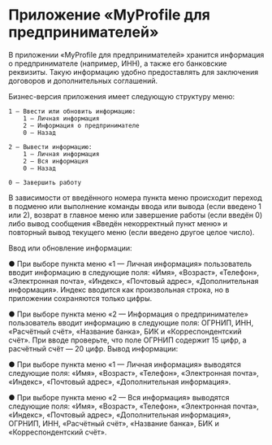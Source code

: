 # **Приложение «MyProfile для предпринимателей»**

В приложении «MyProfile для предпринимателей» хранится информация
о предпринимателе (например, ИНН), а также его банковские реквизиты. Такую
информацию удобно предоставлять для заключения договоров и дополнительных
соглашений.

Бизнес-версия приложения имеет следующую структуру меню:  

    1 — Ввести или обновить информацию:
        1 — Личная информация  
        2 — Информация о предпринимателе  
        0 — Назад

    2 — Вывести информацию:
        1 — Личная информация  
        2 — Вся информация  
        0 — Назад
        
    0 — Завершить работу

В зависимости от введённого номера пункта меню происходит переход в подменю или
выполнение команды ввода или вывода (если введено 1 или 2), возврат в главное
меню или завершение работы (если введён 0) либо вывод сообщения «Введён
некорректный пункт меню» и повторный вывод текущего меню (если введено другое
целое число).

Ввод или обновление информации:

● При выборе пункта меню «1 — Личная информация» пользователь вводит
информацию в следующие поля: «Имя», «Возраст», «Телефон», «Электронная
почта», «Индекс», «Почтовый адрес», «Дополнительная информация». Индекс
вводится как произвольная строка, но в приложении сохраняются только
цифры.

● При выборе пункта меню «2 — Информация о предпринимателе»
пользователь вводит информацию в следующие поля: ОГРНИП, ИНН,
«Расчётный счёт», «Название банка», БИК и «Корреспондентский счёт».
При вводе проверьте, что поле ОГРНИП содержит 15 цифр, а расчётный счёт —
20 цифр.
Вывод информации:

● При выборе пункта меню «1 — Личная информация» выводятся следующие
поля: «Имя», «Возраст», «Телефон», «Электронная почта», «Индекс»,
«Почтовый адрес», «Дополнительная информация».

● При выборе пункта меню «2 — Вся информация» выводятся следующие
поля: «Имя», «Возраст», «Телефон», «Электронная почта», «Индекс»,
«Почтовый адрес», «Дополнительная информация», ОГРНИП, ИНН,
«Расчётный счёт», «Название банка», БИК и «Корреспондентский счёт».
